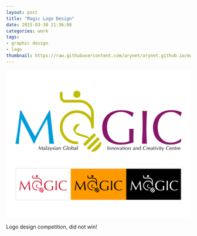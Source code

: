 ```yaml
---
layout: post
title: "Magic Logo Design"
date: 2015-03-30 21:36:08
categories: work
tags:
- graphic design
- logo
thumbnail: https://raw.githubusercontent.com/arynet/arynet.github.io/master/assets/img/work/magic-logo-design-contest.jpg
---
```


![enter image description here](https://raw.githubusercontent.com/arynet/arynet.github.io/master/assets/img/posts/magic-logo-design/MaGIC-logo-design.png)

Logo design competition, did not win!
